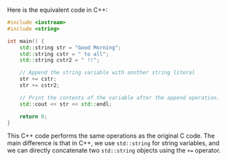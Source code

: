Here is the equivalent code in C++:

```cpp
#include <iostream>
#include <string>

int main() {
    std::string str = "Good Morning";
    std::string cstr = " to all";
    std::string cstr2 = " !!";

    // Append the string variable with another string literal
    str += cstr;
    str += cstr2;

    // Print the contents of the variable after the append operation.
    std::cout << str << std::endl;

    return 0;
}
```

This C++ code performs the same operations as the original C code. The main difference is that in C++, we use `std::string` for string variables, and we can directly concatenate two `std::string` objects using the `+=` operator.
